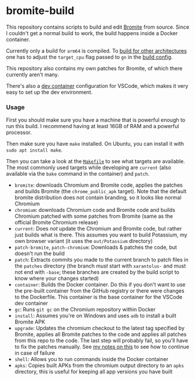 # bromite-build
This repository contains scripts to build and edit [Bromite](https://github.com/bromite/bromite) from source. Since I couldn't get a normal build to work, the build happens inside a Docker container.

Currently only a build for `arm64` is compiled. To [build for other architectures](https://chromium.googlesource.com/chromium/src/+/master/docs/android_build_instructions.md#figuring-out-target_cpu) one has to adjust the `target_cpu` flag passed to `gn` in the [build config](patches/potassium.gn_args).

This repository also contains my own patches for Bromite, of which there currently aren't many.

There's also a [dev container](https://code.visualstudio.com/docs/devcontainers/containers) configuration for VSCode, which makes it very easy to set up the dev environment.

### Usage
First you should make sure you have a machine that is powerful enough to run this build. I recommend having at least 16GB of RAM and a powerful processor.

Then make sure you have `make` installed. On Ubuntu, you can install it with `sudo apt install make`.

Then you can take a look at the [`Makefile`](Makefile) to see what targets are available. The most commonly used targets while developing are `current` (also available via the `bake` command in the container) and `patch`.
* `bromite`: downloads Chromium and Bromite code, applies the patches and builds Bromite (the `chrome_public_apk` target). Note that the default bromite distribution does not contain branding, so it looks like normal Chromium
* `chromium`: downloads Chromium code and Bromite code and builds Chromium patched with some patches from Bromite (same as the official Bromite Chromium release)
* `current`: Does *not* update the Chromium and Bromite code, but rather just builds what is there. This assumes you want to build Potassium, my own browser variant (it uses the `out/Potassium` directory)
* `patch-bromite`, `patch-chromium`: Downloads & patches the code, but doesn't run the build
* `patch`: Extracts commits you made to the current branch to patch files in the `patches` directory (the branch *must* start with `xarantolus-` and must not end with `-base`; these branches are created by the build script to know where your changes started)
* `container`: Builds the Docker container. Do this if you don't want to use the pre-built container from the GitHub registry or there were changes to the Dockerfile. This container is the base container for the VSCode dev container
* `gc`: Runs `git gc` on the Chromium repository within Docker
* `install`: Assumes you're on Windows and uses `adb` to install a built Bromite APK
* `upgrade`: Updates the chromium checkout to the latest tag specified by Bromite, applies all Bromite patches to the code and applies all patches from this repo to the code. The last step will probably fail, so you'll have to fix the patches manually. See [my notes on this](docs/How-to-upgrade-to-latest-Bromite-version.md) to see how to continue in case of failure
* `shell`: Allows you to run commands inside the Docker container
* `apks`: Copies built APKs from the chromium output directory to an `apks` directory, this is useful for keeping all app versions you have built

